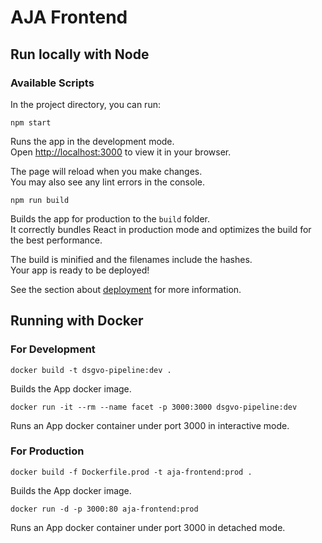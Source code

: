 # AJA Frontend

## Run locally with Node
### Available Scripts

In the project directory, you can run:

```
npm start
```

Runs the app in the development mode.\
Open [http://localhost:3000](http://localhost:3000) to view it in your browser.

The page will reload when you make changes.\
You may also see any lint errors in the console.

```
npm run build
```

Builds the app for production to the `build` folder.\
It correctly bundles React in production mode and optimizes the build for the best performance.

The build is minified and the filenames include the hashes.\
Your app is ready to be deployed!

See the section about [deployment](https://facebook.github.io/create-react-app/docs/deployment) for more information.

## Running with Docker

### For Development

```
docker build -t dsgvo-pipeline:dev .
```

Builds the App docker image.

```
docker run -it --rm --name facet -p 3000:3000 dsgvo-pipeline:dev
```

Runs an App docker container under port 3000 in interactive mode.

### For Production

```
docker build -f Dockerfile.prod -t aja-frontend:prod .
```

Builds the App docker image.

```
docker run -d -p 3000:80 aja-frontend:prod
```

Runs an App docker container under port 3000 in detached mode.